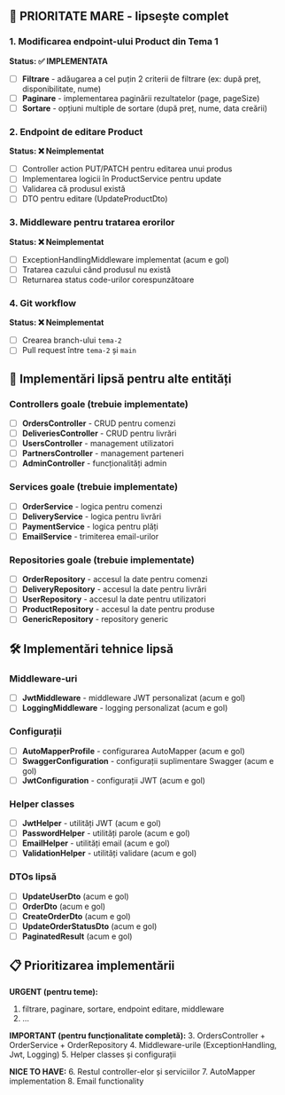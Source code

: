 ## 🎯 PRIORITATE MARE - lipsește complet

### 1. Modificarea endpoint-ului Product din Tema 1
**Status: ✅ IMPLEMENTATA**
- [ ] **Filtrare** - adăugarea a cel puțin 2 criterii de filtrare (ex: după preț, disponibilitate, nume)
- [ ] **Paginare** - implementarea paginării rezultatelor (page, pageSize)  
- [ ] **Sortare** - opțiuni multiple de sortare (după preț, nume, data creării)

### 2. Endpoint de editare Product
**Status: ❌ Neimplementat**
- [ ] Controller action PUT/PATCH pentru editarea unui produs
- [ ] Implementarea logicii în ProductService pentru update
- [ ] Validarea că produsul există
- [ ] DTO pentru editare (UpdateProductDto)

### 3. Middleware pentru tratarea erorilor
**Status: ❌ Neimplementat**
- [ ] ExceptionHandlingMiddleware implementat (acum e gol)
- [ ] Tratarea cazului când produsul nu există
- [ ] Returnarea status code-urilor corespunzătoare

### 4. Git workflow
**Status: ❌ Neimplementat**
- [ ] Crearea branch-ului `tema-2`
- [ ] Pull request între `tema-2` și `main`

## 🔧 Implementări lipsă pentru alte entități

### Controllers goale (trebuie implementate)
- [ ] **OrdersController** - CRUD pentru comenzi
- [ ] **DeliveriesController** - CRUD pentru livrări  
- [ ] **UsersController** - management utilizatori
- [ ] **PartnersController** - management parteneri
- [ ] **AdminController** - funcționalități admin

### Services goale (trebuie implementate)
- [ ] **OrderService** - logica pentru comenzi
- [ ] **DeliveryService** - logica pentru livrări
- [ ] **PaymentService** - logica pentru plăți
- [ ] **EmailService** - trimiterea email-urilor

### Repositories goale (trebuie implementate)  
- [ ] **OrderRepository** - accesul la date pentru comenzi
- [ ] **DeliveryRepository** - accesul la date pentru livrări
- [ ] **UserRepository** - accesul la date pentru utilizatori
- [ ] **ProductRepository** - accesul la date pentru produse
- [ ] **GenericRepository** - repository generic

## 🛠️ Implementări tehnice lipsă

### Middleware-uri
- [ ] **JwtMiddleware** - middleware JWT personalizat (acum e gol)
- [ ] **LoggingMiddleware** - logging personalizat (acum e gol)

### Configurații
- [ ] **AutoMapperProfile** - configurarea AutoMapper (acum e gol)
- [ ] **SwaggerConfiguration** - configurații suplimentare Swagger (acum e gol)
- [ ] **JwtConfiguration** - configurații JWT (acum e gol)

### Helper classes
- [ ] **JwtHelper** - utilități JWT (acum e gol)
- [ ] **PasswordHelper** - utilități parole (acum e gol)
- [ ] **EmailHelper** - utilități email (acum e gol)
- [ ] **ValidationHelper** - utilități validare (acum e gol)

### DTOs lipsă
- [ ] **UpdateUserDto** (acum e gol)
- [ ] **OrderDto** (acum e gol)
- [ ] **CreateOrderDto** (acum e gol)
- [ ] **UpdateOrderStatusDto** (acum e gol)
- [ ] **PaginatedResult** (acum e gol)

## 📋 Prioritizarea implementării

**URGENT (pentru teme):**
1. filtrare, paginare, sortare, endpoint editare, middleware
2. ...

**IMPORTANT (pentru funcționalitate completă):**
3. OrdersController + OrderService + OrderRepository
4. Middleware-urile (ExceptionHandling, Jwt, Logging)
5. Helper classes și configurații

**NICE TO HAVE:**
6. Restul controller-elor și serviciilor
7. AutoMapper implementation
8. Email functionality
